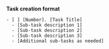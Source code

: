 **Task creation format**
```
- [ ] [Number]. [Task Title]
  - [Sub-task description 1]
  - [Sub-task description 2]
  - [Sub-task description 3]
  - [Additional sub-tasks as needed]
```